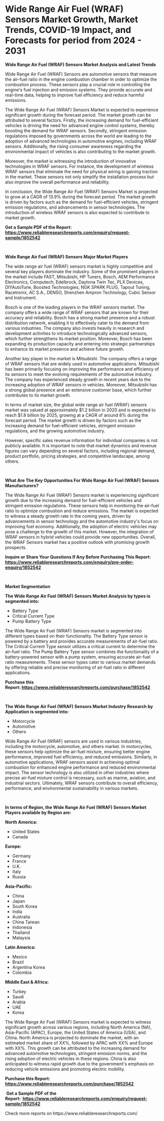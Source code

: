 <p><h1>Wide Range Air Fuel (WRAF) Sensors Market Growth, Market Trends, COVID-19 Impact, and Forecasts for period from 2024 - 2031</h1></p><p><strong>Wide Range Air Fuel (WRAF) Sensors Market Analysis and Latest Trends</strong></p>
<p><p>Wide Range Air Fuel (WRAF) Sensors are automotive sensors that measure the air-fuel ratio in the engine combustion chamber in order to optimize the combustion process. These sensors play a crucial role in controlling the engine's fuel injection and emission systems. They provide accurate and real-time data, helping to improve fuel efficiency and reduce harmful emissions.</p><p>The Wide Range Air Fuel (WRAF) Sensors Market is expected to experience significant growth during the forecast period. The market growth can be attributed to several factors. Firstly, the increasing demand for fuel-efficient vehicles is driving the need for advanced engine control systems, thereby boosting the demand for WRAF sensors. Secondly, stringent emission regulations imposed by governments across the world are leading to the adoption of advanced technologies in automotive engines, including WRAF sensors. Additionally, the rising consumer awareness regarding the environmental impact of vehicles is also contributing to the market growth.</p><p>Moreover, the market is witnessing the introduction of innovative technologies in WRAF sensors. For instance, the development of wireless WRAF sensors that eliminate the need for physical wiring is gaining traction in the market. These sensors not only simplify the installation process but also improve the overall performance and reliability.</p><p>In conclusion, the Wide Range Air Fuel (WRAF) Sensors Market is projected to grow at a CAGR of 13.9% during the forecast period. The market growth is driven by factors such as the demand for fuel-efficient vehicles, stringent emission regulations, and advancements in sensor technologies. The introduction of wireless WRAF sensors is also expected to contribute to market growth.</p></p>
<p><strong>Get a Sample PDF of the Report:&nbsp; <a href="https://www.reliableresearchreports.com/enquiry/request-sample/1852542">https://www.reliableresearchreports.com/enquiry/request-sample/1852542</a></strong></p>
<p>&nbsp;</p>
<p><strong>Wide Range Air Fuel (WRAF) Sensors Major Market Players</strong></p>
<p><p>The wide range air fuel (WRAF) sensors market is highly competitive and several key players dominate the industry. Some of the prominent players in the market include FAST, Mitsubishi, HP Tuners, Bosch, AEM Performance Electronics, Computech, Edelbrock, Daytona Twin Tec, PLX Devices, DIYAutoTune, Boosted Technologies, NGK SPARK PLUG, Tapout Tuning, Racetronix, AC S.A., DENSO, Shenzhen Ampron Technology, Cubic Sensor and Instrument.</p><p>Bosch is one of the leading players in the WRAF sensors market. The company offers a wide range of WRAF sensors that are known for their accuracy and reliability. Bosch has a strong market presence and a robust distribution network, enabling it to effectively cater to the demand from various industries. The company also invests heavily in research and development activities to introduce technologically advanced sensors, which further strengthens its market position. Moreover, Bosch has been expanding its production capacity and entering into strategic partnerships to enhance its market presence and achieve future growth.</p><p>Another key player in the market is Mitsubishi. The company offers a range of WRAF sensors that are widely used in automotive applications. Mitsubishi has been primarily focusing on improving the performance and efficiency of its sensors to meet the evolving requirements of the automotive industry. The company has experienced steady growth in recent years due to the increasing adoption of WRAF sensors in vehicles. Moreover, Mitsubishi has a strong global presence and an extensive customer base, which further contributes to its market growth.</p><p>In terms of market size, the global wide range air fuel (WRAF) sensors market was valued at approximately $1.2 billion in 2020 and is expected to reach $1.8 billion by 2025, growing at a CAGR of around 8% during the forecast period. The market growth is driven by factors such as the increasing demand for fuel-efficient vehicles, stringent emission regulations, and the growing automotive industry.</p><p>However, specific sales revenue information for individual companies is not publicly available. It is important to note that market dynamics and revenue figures can vary depending on several factors, including regional demand, product portfolio, pricing strategies, and competitive landscape, among others.</p></p>
<p>&nbsp;</p>
<p><strong>What Are The Key Opportunities For Wide Range Air Fuel (WRAF) Sensors Manufacturers?</strong></p>
<p><p>The Wide Range Air Fuel (WRAF) Sensors market is experiencing significant growth due to the increasing demand for fuel-efficient vehicles and stringent emission regulations. These sensors help in monitoring the air-fuel ratio to optimize combustion and reduce emissions. The market is expected to witness a steady growth rate in the coming years, driven by advancements in sensor technology and the automotive industry's focus on improving fuel economy. Additionally, the adoption of electric vehicles may pose a challenge to the growth of this market. However, the integration of WRAF sensors in hybrid vehicles could provide new opportunities. Overall, the WRAF Sensors market has a positive outlook with promising growth prospects.</p></p>
<p><strong>Inquire or Share Your Questions If Any Before Purchasing This Report: <a href="https://www.reliableresearchreports.com/enquiry/pre-order-enquiry/1852542">https://www.reliableresearchreports.com/enquiry/pre-order-enquiry/1852542</a></strong></p>
<p>&nbsp;</p>
<p><strong>Market Segmentation</strong></p>
<p><strong>The Wide Range Air Fuel (WRAF) Sensors Market Analysis by types is segmented into:</strong></p>
<p><ul><li>Battery Type</li><li>Critical Current Type</li><li>Pump Battery Type</li></ul></p>
<p><p>The Wide Range Air Fuel (WRAF) Sensors market is segmented into different types based on their functionality. The Battery Type sensor is powered by a battery and provides accurate measurements of air-fuel ratio. The Critical Current Type sensor utilizes a critical current to determine the air-fuel ratio. The Pump Battery Type sensor combines the functionality of a battery-powered sensor with a pump system, ensuring accurate air-fuel ratio measurements. These sensor types cater to various market demands by offering reliable and precise monitoring of air-fuel ratio in different applications.</p></p>
<p><strong>Purchase this Report:&nbsp;<a href="https://www.reliableresearchreports.com/purchase/1852542">https://www.reliableresearchreports.com/purchase/1852542</a></strong></p>
<p>&nbsp;</p>
<p><strong>The Wide Range Air Fuel (WRAF) Sensors Market Industry Research by Application is segmented into:</strong></p>
<p><ul><li>Motorcycle</li><li>Automotive</li><li>Others</li></ul></p>
<p><p>Wide Range Air Fuel (WRAF) sensors are used in various industries, including the motorcycle, automotive, and others market. In motorcycles, these sensors help optimize the air-fuel mixture, ensuring better engine performance, improved fuel efficiency, and reduced emissions. Similarly, in automotive applications, WRAF sensors assist in achieving optimal combustion for enhanced engine performance and reduced environmental impact. The sensor technology is also utilized in other industries where precise air-fuel mixture control is necessary, such as marine, aviation, and industrial sectors. Ultimately, WRAF sensors contribute to overall efficiency, performance, and environmental sustainability in various markets.</p></p>
<p>&nbsp;</p>
<p><strong>In terms of Region, the Wide Range Air Fuel (WRAF) Sensors Market Players available by Region are:</strong></p>
<p>
    <p> <strong> North America: </strong>
        <ul>
            <li>United States</li>
            <li>Canada</li>
        </ul>
        </p> 
    <p> <strong> Europe: </strong>
        <ul>
            <li>Germany</li>
            <li>France</li>
            <li>U.K.</li>
            <li>Italy</li>
            <li>Russia</li>
        </ul>
        </p> 
    <p> <strong> Asia-Pacific: </strong>
        <ul>
            <li>China</li>
            <li>Japan</li>
            <li>South Korea</li>
            <li>India</li>
            <li>Australia</li>
            <li>China Taiwan</li>
            <li>Indonesia</li>
            <li>Thailand</li>
            <li>Malaysia</li>
        </ul>
        </p> 
    <p> <strong> Latin America: </strong>
        <ul>
            <li>Mexico</li>
            <li>Brazil</li>
            <li>Argentina Korea</li>
            <li>Colombia</li>
        </ul>
        </p> 
    <p> <strong> Middle East & Africa: </strong>
        <ul>
            <li>Turkey</li>
            <li>Saudi</li>
            <li>Arabia</li>
            <li>UAE</li>
            <li>Korea</li>
        </ul>
    </p>
    </p>
<p><p>The Wide Range Air Fuel (WRAF) Sensors market is expected to witness significant growth across various regions, including North America (NA), Asia-Pacific (APAC), Europe, the United States of America (USA), and China. North America is projected to dominate the market, with an estimated market share of XX%, followed by APAC with XX% and Europe with XX%. This growth can be attributed to the increasing demand for advanced automotive technologies, stringent emission norms, and the rising adoption of electric vehicles in these regions. China is also anticipated to witness rapid growth due to the government's emphasis on reducing vehicle emissions and promoting electric mobility.</p></p>
<p><strong>Purchase this Report: <a href="https://www.reliableresearchreports.com/purchase/1852542">https://www.reliableresearchreports.com/purchase/1852542</a></strong></p>
<p>&nbsp;<strong>Get a Sample PDF of the Report:&nbsp;&nbsp;<a href="https://www.reliableresearchreports.com/enquiry/request-sample/1852542">https://www.reliableresearchreports.com/enquiry/request-sample/1852542</a></strong></p>
<p><strong></strong></p>
<p>Check more reports on https://www.reliableresearchreports.com/</p>